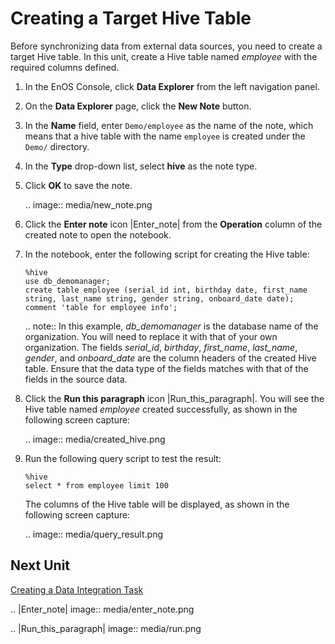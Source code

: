 # Creating a Target Hive Table

Before synchronizing data from external data sources, you need to create a target Hive table. In this unit, create a Hive table named *employee* with the required columns defined.

1. In the EnOS Console, click **Data Explorer** from the left navigation panel.

2. On the **Data Explorer** page, click the **New Note** button.

3. In the **Name** field, enter `Demo/employee` as the name of the note, which means that a hive table with the name `employee` is created under the `Demo/` directory.

4. In the **Type** drop-down list, select **hive** as the note type.

5. Click **OK** to save the note.

   .. image:: media/new_note.png

6. Click the **Enter note** icon |Enter_note| from the **Operation** column of the created note to open the notebook.

7. In the notebook, enter the following script for creating the Hive table:

   ```
   %hive
   use db_demomanager;
   create table employee (serial_id int, birthday date, first_name string, last_name string, gender string, onboard_date date);
   comment 'table for employee info';
   ```

   .. note:: In this example, *db_demomanager* is the database name of the organization. You will need to replace it with that of your own organization. The fields *serial_id*, *birthday*, *first_name*, *last_name*, *gender*, and *onboard_date* are the column headers of the created Hive table. Ensure that the data type of the fields matches with that of the fields in the source data.

8. Click the **Run this paragraph** icon |Run_this_paragraph|. You will see the Hive table named *employee* created successfully, as shown in the following screen capture:

   .. image:: media/created_hive.png

9. Run the following query script to test the result:

   ```
   %hive
   select * from employee limit 100
   ```

   The columns of the Hive table will be displayed, as shown in the following screen capture:

   .. image:: media/query_result.png

## Next Unit

[Creating a Data Integration Task](creating_data_integration_task)

.. |Enter_note| image:: media/enter_note.png

.. |Run_this_paragraph| image:: media/run.png

<!--end-->
